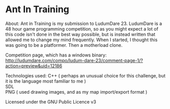 Ant In Training
=====

About:
Ant in Training is my submission to LudumDare 23. LudumDare is a 48 hour game programming competition, so as you might expect a lot of this code isn't done in the best way possible, but is instead written that allowed me to change my mind frequently. When I started, I thought this was going to be a platformer. Then a motherload clone.

Competition page, which has a windows binary:
http://ludumdare.com/compo/ludum-dare-23/comment-page-1/?action=preview&uid=12186


Technologies used:
C++ ( perhaps an unusual choice for this challenge, but it is the language most familiar to me )  
SDL  
PNG ( used drawing images, and as my map import/export format )  

Licensed under the GNU Public Licence v3  
